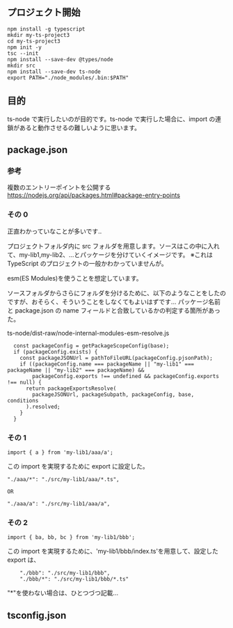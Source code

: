 ## プロジェクト開始

```
npm install -g typescript
mkdir my-ts-project3
cd my-ts-project3
npm init -y
tsc --init
npm install --save-dev @types/node
mkdir src
npm install --save-dev ts-node
export PATH="./node_modules/.bin:$PATH"
```

## 目的

ts-node で実行したいのが目的です。ts-node で実行した場合に、import の連鎖があると動作させるの難しいように思います。

## package.json

### 参考

複数のエントリーポイントを公開する  
https://nodejs.org/api/packages.html#package-entry-points

### その 0

正直わかっていなことが多いです..

プロジェクトフォルダ内に src フォルダを用意します。ソースはこの中に入れて、my-lib1,my-lib2、...とパッケージを分けていくイメージです。
※これは TypeScript のプロジェクトの一般かわかっていませんが。

esm(ES Modules)を使うことを想定しています。

ソースフォルダからさらにフォルダを分けるために、以下のようなことをしたのですが、おそらく、そういうことをしなくてもよいはずです...
パッケージ名前と package.json の name フィールドと合致しているかの判定する箇所があった。

ts-node/dist-raw/node-internal-modules-esm-resolve.js

```
  const packageConfig = getPackageScopeConfig(base);
  if (packageConfig.exists) {
    const packageJSONUrl = pathToFileURL(packageConfig.pjsonPath);
    if ((packageConfig.name === packageName || "my-lib1" === packageName || "my-lib2" === packageName) &&
        packageConfig.exports !== undefined && packageConfig.exports !== null) {
      return packageExportsResolve(
        packageJSONUrl, packageSubpath, packageConfig, base, conditions
      ).resolved;
    }
  }
```

### その 1

```
import { a } from 'my-lib1/aaa/a';
```

この import を実現するために export に設定した。

```
"./aaa/*": "./src/my-lib1/aaa/*.ts",

OR

"./aaa/a": "./src/my-lib1/aaa/a",

```

### その 2

```
import { ba, bb, bc } from 'my-lib1/bbb';
```

この import を実現するために、'my-lib1/bbb/index.ts'を用意して、設定した export は、

```
    "./bbb": "./src/my-lib1/bbb",
    "./bbb/*": "./src/my-lib1/bbb/*.ts"
```

"\*"を使わない場合は、ひとつづつ記載...

## tsconfig.json

```

```
